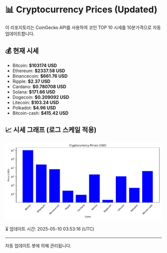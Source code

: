
# 📊 Cryptocurrency Prices (Updated)

이 리포지토리는 CoinGecko API를 사용하여 코인 TOP 10 시세를 10분가격으로 자동 업데이트합니다.

## 💰 현재 시세
- Bitcoin: **$103174 USD**
- Ethereum: **$2337.58 USD**
- Binancecoin: **$661.76 USD**
- Ripple: **$2.37 USD**
- Cardano: **$0.780708 USD**
- Solana: **$171.66 USD**
- Dogecoin: **$0.209092 USD**
- Litecoin: **$103.24 USD**
- Polkadot: **$4.96 USD**
- Bitcoin-cash: **$415.42 USD**

## 📈 시세 그래프 (로그 스케일 적용)
![Crypto Prices](crypto_prices.png)

⏳ 업데이트 시간: 2025-05-10 03:53:16 (UTC)

---
자동 업데이트 봇에 의해 관리됩니다.
